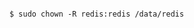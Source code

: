 <!-- usedin: [ _includes/_inlines/AddOns/common/database-backups] - layout:code post: database-backups_note -->

```

$ sudo chown -R redis:redis /data/redis 

```
